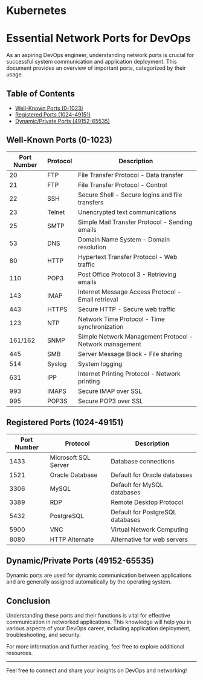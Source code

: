 # Kubernetes
# Essential Network Ports for DevOps

As an aspiring DevOps engineer, understanding network ports is crucial for successful system communication and application deployment. This document provides an overview of important ports, categorized by their usage.

## Table of Contents
- [Well-Known Ports (0-1023)](#well-known-ports-0-1023)
- [Registered Ports (1024-49151)](#registered-ports-1024-49151)
- [Dynamic/Private Ports (49152-65535)](#dynamicprivate-ports-49152-65535)

## Well-Known Ports (0-1023)

| Port Number | Protocol | Description                               |
|-------------|----------|-------------------------------------------|
| 20          | FTP      | File Transfer Protocol - Data transfer     |
| 21          | FTP      | File Transfer Protocol - Control           |
| 22          | SSH      | Secure Shell - Secure logins and file transfers |
| 23          | Telnet   | Unencrypted text communications            |
| 25          | SMTP     | Simple Mail Transfer Protocol - Sending emails |
| 53          | DNS      | Domain Name System - Domain resolution     |
| 80          | HTTP     | Hypertext Transfer Protocol - Web traffic  |
| 110         | POP3     | Post Office Protocol 3 - Retrieving emails |
| 143        | IMAP     | Internet Message Access Protocol - Email retrieval |
| 443         | HTTPS    | Secure HTTP - Secure web traffic           |
| 123         | NTP      | Network Time Protocol - Time synchronization |
| 161/162     | SNMP     | Simple Network Management Protocol - Network management |
| 445         | SMB      | Server Message Block - File sharing        |
| 514         | Syslog   | System logging                             |
| 631         | IPP      | Internet Printing Protocol - Network printing |
| 993         | IMAPS    | Secure IMAP over SSL                      |
| 995         | POP3S    | Secure POP3 over SSL                      |

## Registered Ports (1024-49151)

| Port Number | Protocol            | Description                             |
|-------------|---------------------|-----------------------------------------|
| 1433        | Microsoft SQL Server | Database connections                    |
| 1521        | Oracle Database      | Default for Oracle databases            |
| 3306        | MySQL                | Default for MySQL databases             |
| 3389        | RDP                  | Remote Desktop Protocol                 |
| 5432        | PostgreSQL          | Default for PostgreSQL databases        |
| 5900        | VNC                  | Virtual Network Computing                |
| 8080        | HTTP Alternate       | Alternative for web servers              |

## Dynamic/Private Ports (49152-65535)

Dynamic ports are used for dynamic communication between applications and are generally assigned automatically by the operating system.

## Conclusion

Understanding these ports and their functions is vital for effective communication in networked applications. This knowledge will help you in various aspects of your DevOps career, including application deployment, troubleshooting, and security.

For more information and further reading, feel free to explore additional resources.

---

Feel free to connect and share your insights on DevOps and networking!
